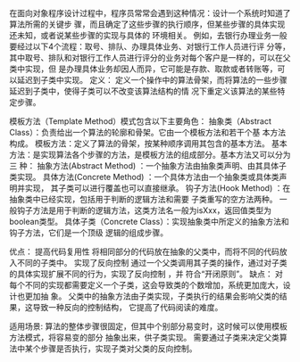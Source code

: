 在面向对象程序设计过程中，程序员常常会遇到这种情况：设计一个系统时知道了算法所需的关键步
骤，而且确定了这些步骤的执行顺序，但某些步骤的具体实现还未知，或者说某些步骤的实现与具体的
环境相关。
例如，去银行办理业务一般要经过以下4个流程：取号、排队、办理具体业务、对银行工作人员进行评
分等，其中取号、排队和对银行工作人员进行评分的业务对每个客户是一样的，可以在父类中实现，但
是办理具体业务却因人而异，它可能是存款、取款或者转账等，可以延迟到子类中实现。
定义：
定义一个操作中的算法骨架，而将算法的一些步骤延迟到子类中，使得子类可以不改变该算法结构的情
况下重定义该算法的某些特定步骤。


模板方法（Template Method）模式包含以下主要角色：
抽象类（Abstract Class）：负责给出一个算法的轮廓和骨架。它由一个模板方法和若干个基
本方法构成。
模板方法：定义了算法的骨架，按某种顺序调用其包含的基本方法。
基本方法：是实现算法各个步骤的方法，是模板方法的组成部分。基本方法又可以分为三
种：
抽象方法(Abstract Method) ：一个抽象方法由抽象类声明、由其具体子类实现。
具体方法(Concrete Method) ：一个具体方法由一个抽象类或具体类声明并实现，
其子类可以进行覆盖也可以直接继承。
钩子方法(Hook Method) ：在抽象类中已经实现，包括用于判断的逻辑方法和需要
子类重写的空方法两种。
一般钩子方法是用于判断的逻辑方法，这类方法名一般为isXxx，返回值类型为
boolean类型。
具体子类（Concrete Class）：实现抽象类中所定义的抽象方法和钩子方法，它们是一个顶级
逻辑的组成步骤。

优点：
提高代码复用性
将相同部分的代码放在抽象的父类中，而将不同的代码放入不同的子类中。
实现了反向控制
通过一个父类调用其子类的操作，通过对子类的具体实现扩展不同的行为，实现了反向控制 ，并
符合“开闭原则”。
缺点：
对每个不同的实现都需要定义一个子类，这会导致类的个数增加，系统更加庞大，设计也更加抽
象。
父类中的抽象方法由子类实现，子类执行的结果会影响父类的结果，这导致一种反向的控制结构，
它提高了代码阅读的难度。

适用场景:
算法的整体步骤很固定，但其中个别部分易变时，这时候可以使用模板方法模式，将容易变的部分
抽象出来，供子类实现。
需要通过子类来决定父类算法中某个步骤是否执行，实现子类对父类的反向控制。